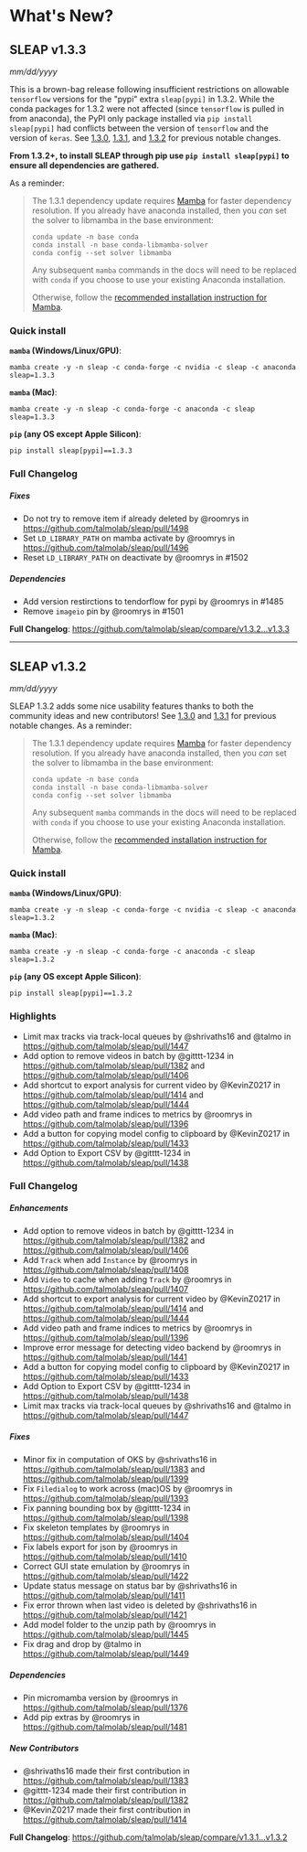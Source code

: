 # What's New?

## SLEAP v1.3.3

_mm/dd/yyyy_

This is a brown-bag release following insufficient restrictions on allowable `tensorflow` versions for the "pypi" extra `sleap[pypi]` in 1.3.2. While the conda packages for 1.3.2 were not affected (since `tensorflow` is pulled in from anaconda), the PyPI only package installed via `pip install sleap[pypi]` had conflicts between the version of `tensorflow` and the version of `keras`. See [1.3.0](https://github.com/talmolab/sleap/releases/tag/v1.3.0), [1.3.1](https://github.com/talmolab/sleap/releases/tag/v1.3.1), and  [1.3.2](https://github.com/talmolab/sleap/releases/tag/v1.3.2) for previous notable changes. 

**From 1.3.2+, to install SLEAP through pip use `pip install sleap[pypi]` to ensure all dependencies are gathered.**

As a reminder:

> The 1.3.1 dependency update requires [Mamba](https://mamba.readthedocs.io/en/latest/index.html) for faster dependency resolution. If you already have anaconda installed, then you _can_ set the solver to libmamba in the base environment:
>```
>conda update -n base conda
>conda install -n base conda-libmamba-solver
>conda config --set solver libmamba
>```
>Any subsequent `mamba` commands in the docs will need to be replaced with `conda` if you choose to use your existing Anaconda installation. 
>
>Otherwise, follow the [recommended installation instruction for Mamba](https://mamba.readthedocs.io/en/latest/installation.html).

### Quick install
**`mamba` (Windows/Linux/GPU)**:
```
mamba create -y -n sleap -c conda-forge -c nvidia -c sleap -c anaconda sleap=1.3.3
```

**`mamba` (Mac)**:
```
mamba create -y -n sleap -c conda-forge -c anaconda -c sleap sleap=1.3.3
```

**`pip` (any OS except Apple Silicon)**:
```
pip install sleap[pypi]==1.3.3
```

### Full Changelog

##### Fixes
* Do not try to remove item if already deleted by @roomrys in https://github.com/talmolab/sleap/pull/1498
* Set `LD_LIBRARY_PATH` on mamba activate by @roomrys in https://github.com/talmolab/sleap/pull/1496
* Reset `LD_LIBRARY_PATH` on deactivate by @roomrys in #1502

##### Dependencies
* Add version restirctions to tendorflow for pypi by @roomrys in #1485
* Remove `imageio` pin by @roomrys in #1501

**Full Changelog**: https://github.com/talmolab/sleap/compare/v1.3.2...v1.3.3

---

## SLEAP v1.3.2

_mm/dd/yyyy_

SLEAP 1.3.2 adds some nice usability features thanks to both the community ideas and new contributors! See [1.3.0](https://github.com/talmolab/sleap/releases/tag/v1.3.0) and [1.3.1](https://github.com/talmolab/sleap/releases/tag/v1.3.1) for previous notable changes. As a reminder:

> The 1.3.1 dependency update requires [Mamba](https://mamba.readthedocs.io/en/latest/index.html) for faster dependency resolution. If you already have anaconda installed, then you _can_ set the solver to libmamba in the base environment:
>```
>conda update -n base conda
>conda install -n base conda-libmamba-solver
>conda config --set solver libmamba
>```
>Any subsequent `mamba` commands in the docs will need to be replaced with `conda` if you choose to use your existing Anaconda installation. 
>
>Otherwise, follow the [recommended installation instruction for Mamba](https://mamba.readthedocs.io/en/latest/installation.html).

### Quick install
**`mamba` (Windows/Linux/GPU)**:
```
mamba create -y -n sleap -c conda-forge -c nvidia -c sleap -c anaconda sleap=1.3.2
```

**`mamba` (Mac)**:
```
mamba create -y -n sleap -c conda-forge -c anaconda -c sleap sleap=1.3.2
```

**`pip` (any OS except Apple Silicon)**:
```
pip install sleap[pypi]==1.3.2
```

### Highlights
* Limit max tracks via track-local queues by @shrivaths16 and @talmo in https://github.com/talmolab/sleap/pull/1447
* Add option to remove videos in batch by @gitttt-1234 in https://github.com/talmolab/sleap/pull/1382 and https://github.com/talmolab/sleap/pull/1406
* Add shortcut to export analysis for current video by @KevinZ0217 in https://github.com/talmolab/sleap/pull/1414 and https://github.com/talmolab/sleap/pull/1444
* Add video path and frame indices to metrics by @roomrys in https://github.com/talmolab/sleap/pull/1396
* Add a button for copying model config to clipboard by @KevinZ0217 in https://github.com/talmolab/sleap/pull/1433
* Add Option to Export CSV by @gitttt-1234 in https://github.com/talmolab/sleap/pull/1438

### Full Changelog

##### Enhancements
* Add option to remove videos in batch by @gitttt-1234 in https://github.com/talmolab/sleap/pull/1382 and https://github.com/talmolab/sleap/pull/1406
* Add `Track` when add `Instance` by @roomrys in https://github.com/talmolab/sleap/pull/1408
* Add `Video` to cache when adding `Track` by @roomrys in https://github.com/talmolab/sleap/pull/1407
* Add shortcut to export analysis for current video by @KevinZ0217 in https://github.com/talmolab/sleap/pull/1414 and https://github.com/talmolab/sleap/pull/1444
* Add video path and frame indices to metrics by @roomrys in https://github.com/talmolab/sleap/pull/1396
* Improve error message for detecting video backend by @roomrys in https://github.com/talmolab/sleap/pull/1441
* Add a button for copying model config to clipboard by @KevinZ0217 in https://github.com/talmolab/sleap/pull/1433
* Add Option to Export CSV by @gitttt-1234 in https://github.com/talmolab/sleap/pull/1438
* Limit max tracks via track-local queues by @shrivaths16 and @talmo in https://github.com/talmolab/sleap/pull/1447

##### Fixes
* Minor fix in computation of OKS by @shrivaths16 in https://github.com/talmolab/sleap/pull/1383 and https://github.com/talmolab/sleap/pull/1399
* Fix `Filedialog` to work across (mac)OS by @roomrys in https://github.com/talmolab/sleap/pull/1393
* Fix panning bounding box by @gitttt-1234 in https://github.com/talmolab/sleap/pull/1398
* Fix skeleton templates by @roomrys in https://github.com/talmolab/sleap/pull/1404
* Fix labels export for json by @roomrys in https://github.com/talmolab/sleap/pull/1410
* Correct GUI state emulation by @roomrys in https://github.com/talmolab/sleap/pull/1422
* Update status message on status bar by @shrivaths16 in https://github.com/talmolab/sleap/pull/1411
* Fix error thrown when last video is deleted  by @shrivaths16 in https://github.com/talmolab/sleap/pull/1421
* Add model folder to the unzip path by @roomrys in https://github.com/talmolab/sleap/pull/1445
* Fix drag and drop by @talmo in https://github.com/talmolab/sleap/pull/1449

##### Dependencies
* Pin micromamba version by @roomrys in https://github.com/talmolab/sleap/pull/1376
* Add pip extras by @roomrys in https://github.com/talmolab/sleap/pull/1481

##### New Contributors
* @shrivaths16 made their first contribution in https://github.com/talmolab/sleap/pull/1383
* @gitttt-1234 made their first contribution in https://github.com/talmolab/sleap/pull/1382
* @KevinZ0217 made their first contribution in https://github.com/talmolab/sleap/pull/1414

**Full Changelog**: https://github.com/talmolab/sleap/compare/v1.3.1...v1.3.2